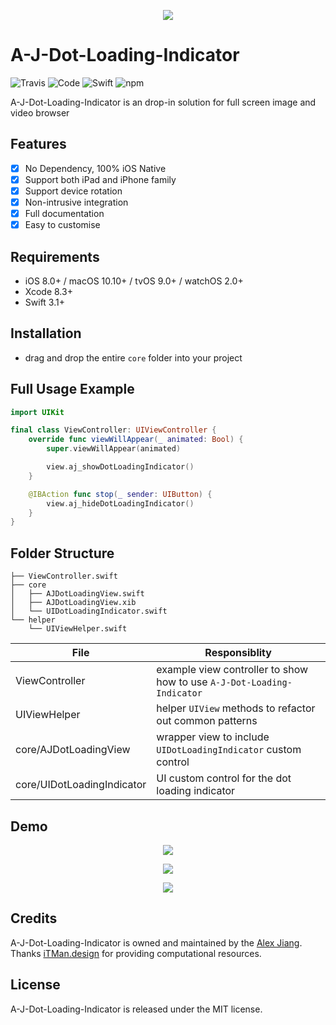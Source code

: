 <p align="center">
    <img src="https://github.com/pigfly/A_J_Dot_Loading_Indicator/blob/master/assets/logo.png?raw=true">
</p>

# A-J-Dot-Loading-Indicator

![Travis](https://img.shields.io/travis/USER/REPO.svg)
![Code](https://img.shields.io/badge/code-%E2%98%85%E2%98%85%E2%98%85%E2%98%85%E2%98%85-brightgreen.svg)
![Swift](https://img.shields.io/badge/Swift-%3E%3D%203.1-orange.svg)
![npm](https://img.shields.io/npm/l/express.svg)

A-J-Dot-Loading-Indicator is an drop-in solution for full screen image and video browser

## Features

- [x] No Dependency, 100% iOS Native
- [x] Support both iPad and iPhone family
- [x] Support device rotation
- [x] Non-intrusive integration
- [x] Full documentation
- [x] Easy to customise

## Requirements

- iOS 8.0+ / macOS 10.10+ / tvOS 9.0+ / watchOS 2.0+
- Xcode 8.3+
- Swift 3.1+

## Installation

- drag and drop the entire `core` folder into your project

## Full Usage Example

```swift
import UIKit

final class ViewController: UIViewController {
    override func viewWillAppear(_ animated: Bool) {
        super.viewWillAppear(animated)

        view.aj_showDotLoadingIndicator()
    }

    @IBAction func stop(_ sender: UIButton) {
        view.aj_hideDotLoadingIndicator()
    }
}
```

## Folder Structure

```shell
├── ViewController.swift
├── core
│   ├── AJDotLoadingView.swift
│   ├── AJDotLoadingView.xib
│   └── UIDotLoadingIndicator.swift
└── helper
    └── UIViewHelper.swift
```

| File                                 | Responsiblity                                                                        |
|--------------------------------------|--------------------------------------------------------------------------------------|
| ViewController                       | example view controller to show how to use `A-J-Dot-Loading-Indicator`               |
| UIViewHelper                         | helper `UIView` methods to refactor out common patterns                              |
| core/AJDotLoadingView                | wrapper view to include `UIDotLoadingIndicator` custom control                       |
| core/UIDotLoadingIndicator           | UI custom control for the dot loading indicator                                      |

## Demo

<p align="center">
    <img src="https://github.com/pigfly/A_J_Dot_Loading_Indicator/blob/master/assets/demo1.gif?raw=true">
</p>

<p align="center">
    <img src="https://github.com/pigfly/A_J_Dot_Loading_Indicator/blob/master/assets/demo2.gif?raw=true">
</p>

<p align="center">
    <img src="https://github.com/pigfly/A_J_Dot_Loading_Indicator/blob/master/assets/demo3.png?raw=true">
</p>

## Credits

A-J-Dot-Loading-Indicator is owned and maintained by the [Alex Jiang](https://pigfly.github.io). Thanks [iTMan.design](https://itman.design) for providing computational resources.

## License

A-J-Dot-Loading-Indicator is released under the MIT license.